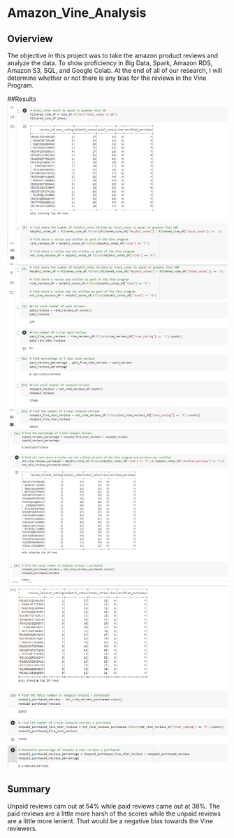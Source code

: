 # Amazon_Vine_Analysis

## Ovierview
The objective in this project was to take the amazon product reviews and analyze the data. To show proficiency in Big Data, Spark, Amazon RDS, Amazon S3, SQL, and Google Colab. At the end of all of our research, I will determine whether or not there is any bias for the reviews in the Vine Program.

##Results
![](https://github.com/Aceofhearts1/Amazon_Vine_Analysis/blob/main/Images/Screenshot%20(82).png)
![](https://github.com/Aceofhearts1/Amazon_Vine_Analysis/blob/main/Images/Screenshot%20(83).png)
![](https://github.com/Aceofhearts1/Amazon_Vine_Analysis/blob/main/Images/Screenshot%20(84).png)
![](https://github.com/Aceofhearts1/Amazon_Vine_Analysis/blob/main/Images/Screenshot%20(85).png)

## Summary
Unpaid reviews cam out at 54% while paid reviews came out at 38%. The paid reviews are a little more harsh of the scores while the unpaid reviews are a little more lenient. That would be a negative bias towards the Vine reviewers.
